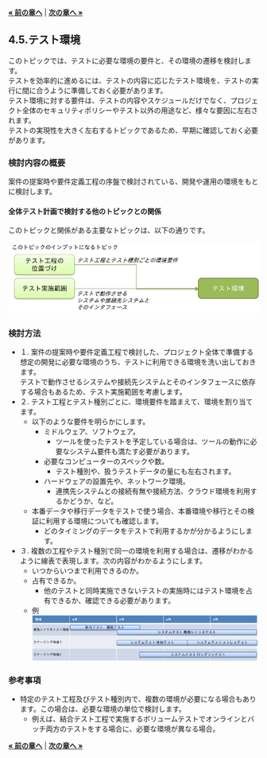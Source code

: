 [**« 前の章へ**](./4-4.md) | [**次の章へ »**](./4-6.md)

## 4.5.テスト環境
このトピックでは、テストに必要な環境の要件と、その環境の遷移を検討します。  
テストを効率的に進めるには、テストの内容に応じたテスト環境を、テストの実行に間に合うように準備しておく必要があります。  
テスト環境に対する要件は、テストの内容やスケジュールだけでなく、プロジェクト全体のセキュリティポリシーやテスト以外の用途など、様々な要因に左右されます。  
テストの実現性を大きく左右するトピックであるため、早期に確認しておく必要があります。  


### 検討内容の概要
案件の提案時や要件定義工程の序盤で検討されている、開発や運用の環境をもとに検討します。  

#### 全体テスト計画で検討する他のトピックとの関係
このトピックと関係がある主要なトピックは、以下の通りです。  

![他のトピックとの関係](fig/4-5-1.png)

### 検討方法
* １. 案件の提案時や要件定義工程で検討した、プロジェクト全体で準備する想定の開発に必要な環境のうち、テストに利用できる環境を洗い出しておきます。  
テストで動作させるシステムや接続先システムとそのインタフェースに依存する場合もあるため、テスト実施範囲を考慮します。  
* ２. テスト工程とテスト種別ごとに、環境要件を踏まえて、環境を割り当てます。  
    * 以下のような要件を明らかにします。
        * ミドルウェア、ソフトウェア。
            * ツールを使ったテストを予定している場合は、ツールの動作に必要なシステム要件も満たす必要があります。
        * 必要なコンピューターのスペックや数。
            * テスト種別や、扱うテストデータの量にも左右されます。
        * ハードウェアの設置先や、ネットワーク環境。
            * 連携先システムとの接続有無や接続方法、クラウド環境を利用するかどうか、など。
    * 本番データや移行データをテストで使う場合、本番環境や移行とその検証に利用する環境についても確認します。
        * どのタイミングのデータをテストで利用するかが分かるようにします。
* ３. 複数の工程やテスト種別で同一の環境を利用する場合は、遷移がわかるように線表で表現します。次の内容がわかるようにします。
    * いつからいつまで利用できるのか。
    * 占有できるか。
        * 他のテストと同時実施できないテストの実施時にはテスト環境を占有できるか、確認できる必要があります。
    * 例  
    ![環境の遷移を示す線表の例](fig/4-5-2.png)

### 参考事項
* 特定のテスト工程及びテスト種別内で、複数の環境が必要になる場合もあります。この場合は、必要な環境の単位で検討します。
    * 例えば、結合テスト工程で実施するボリュームテストでオンラインとバッチ両方のテストをする場合に、必要な環境が異なる場合。

[**« 前の章へ**](./4-4.md) | [**次の章へ »**](./4-6.md)
